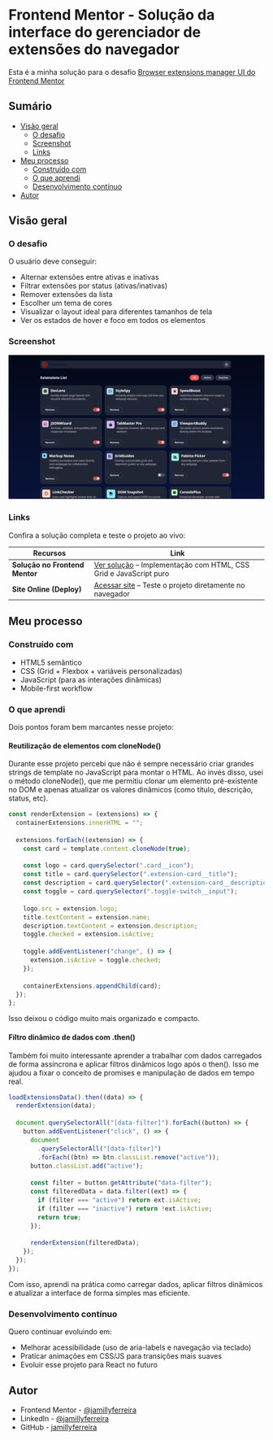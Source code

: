 # Frontend Mentor - Solução da interface do gerenciador de extensões do navegador

Esta é a minha solução para o desafio [Browser extensions manager UI
do Frontend Mentor](https://www.frontendmentor.io/challenges/browser-extension-manager-ui-yNZnOfsMAp)

## Sumário

- [Visão geral](#visao-geral)
  - [O desafio](#o-desafio)
  - [Screenshot](screenshot.png)
  - [Links](#links)
- [Meu processo](#meu-processo)
  - [Construído com](#construído-com)
  - [O que aprendi](#o-que-aprendi)
  - [Desenvolvimento contínuo](#desenvolvimento-continuo)
- [Autor](#autor)

## Visão geral

### O desafio

O usuário deve conseguir:

- Alternar extensões entre ativas e inativas
- Filtrar extensões por status (ativas/inativas)
- Remover extensões da lista
- Escolher um tema de cores
- Visualizar o layout ideal para diferentes tamanhos de tela
- Ver os estados de hover e foco em todos os elementos

### Screenshot

![](./screenshot.png)

### Links

Confira a solução completa e teste o projeto ao vivo:

| Recursos | Link |
|----------|------|
| **Solução no Frontend Mentor** | [Ver solução](https://www.frontendmentor.io/solutions/browser-extensions-manager-ui-with-css-grid-and-js-cZZxwmY0k5) – Implementação com HTML, CSS Grid e JavaScript puro |
| **Site Online (Deploy)** | [Acessar site](https://browser-extensions-zeta.vercel.app/) – Teste o projeto diretamente no navegador |


## Meu processo

### Construído com

- HTML5 semântico
- CSS (Grid + Flexbox + variáveis personalizadas)
- JavaScript (para as interações dinâmicas)
- Mobile-first workflow

### O que aprendi

Dois pontos foram bem marcantes nesse projeto:

#### Reutilização de elementos com cloneNode()

Durante esse projeto percebi que não é sempre necessário criar grandes strings de template no JavaScript para montar o HTML.
Ao invés disso, usei o método cloneNode(), que me permitiu clonar um elemento pré-existente no DOM e apenas atualizar os valores dinâmicos (como título, descrição, status, etc).

```js
const renderExtension = (extensions) => {
  containerExtensions.innerHTML = "";

  extensions.forEach((extension) => {
    const card = template.content.cloneNode(true);

    const logo = card.querySelector(".card__icon");
    const title = card.querySelector(".extension-card__title");
    const description = card.querySelector(".extension-card__description");
    const toggle = card.querySelector(".toggle-switch__input");

    logo.src = extension.logo;
    title.textContent = extension.name;
    description.textContent = extension.description;
    toggle.checked = extension.isActive;

    toggle.addEventListener("change", () => {
      extension.isActive = toggle.checked;
    });

    containerExtensions.appendChild(card);
  });
};
```

Isso deixou o código muito mais organizado e compacto.

#### Filtro dinâmico de dados com .then()

Também foi muito interessante aprender a trabalhar com dados carregados de forma assíncrona e aplicar filtros dinâmicos logo após o then(). Isso me ajudou a fixar o conceito de promises e manipulação de dados em tempo real.

```js
loadExtensionsData().then((data) => {
  renderExtension(data);

  document.querySelectorAll("[data-filter]").forEach((button) => {
    button.addEventListener("click", () => {
      document
        .querySelectorAll("[data-filter]")
        .forEach((btn) => btn.classList.remove("active"));
      button.classList.add("active");

      const filter = button.getAttribute("data-filter");
      const filteredData = data.filter((ext) => {
        if (filter === "active") return ext.isActive;
        if (filter === "inactive") return !ext.isActive;
        return true;
      });

      renderExtension(filteredData);
    });
  });
});
```

Com isso, aprendi na prática como carregar dados, aplicar filtros dinâmicos e atualizar a interface de forma simples mas eficiente.

### Desenvolvimento contínuo

Quero continuar evoluindo em:

- Melhorar acessibilidade (uso de aria-labels e navegação via teclado)
- Praticar animações em CSS/JS para transições mais suaves
- Evoluir esse projeto para React no futuro

## Autor

- Frontend Mentor - [@jamillyferreira](https://www.frontendmentor.io/profile/jamillyferreira)
- LinkedIn - [@jamillyferreira](https://www.linkedin.com/in/jamillyferreira/)
- GitHub - [jamillyferreira](https://github.com/jamillyferreira)

